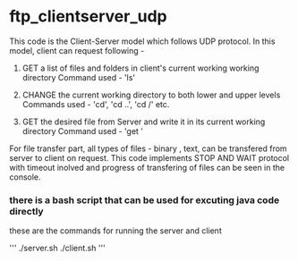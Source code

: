 # ftp_clientserver_udp
This code is the Client-Server model which follows UDP protocol. In this model, client can request following - 

1. GET a list of files and folders in client's current working working directory
    Command used - 'ls'

2. CHANGE the current working directory to both lower and upper levels
     Commands used - 'cd', 'cd ..', 'cd /' etc.
     
3. GET the desired file from Server and write it in its current working directory 
     Command used - 'get <filename>'

For file transfer part, all types of files - binary , text, can be transfered from server to client on request. This code implements STOP AND WAIT protocol with timeout inolved and progress of transfering of files can be seen in the console.

### there is a bash script that can be used for excuting java code directly

these are the commands for running the server and client
 
'''
./server.sh
./client.sh
'''
